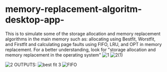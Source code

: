 # memory-replacement-algoritm-desktop-app-
This is to simulate some of the storage allocation and memory replacement algorithms in the main memory such as: allocating using Bestfit, Worstfit, and Firstfit 
and calculating page faults using FIFO, LRU, and OPT in memory replacement.
For a better understanding, look for "storage allocation and memory replacement in the operating system"
![1](https://github.com/Rose303/memory-replacement-algoritm-desktop-app-/assets/44304863/d5b692ee-3e11-4ba8-aecd-79227fe35871)
![2(1)](https://github.com/Rose303/memory-replacement-algoritm-desktop-app-/assets/44304863/f18431b1-f2bc-48a8-8895-0169f62a5aa3)

![2](https://github.com/Rose303/memory-replacement-algoritm-desktop-app-/assets/44304863/301c8331-7d18-45cb-920f-0b8173c39996)
OUTPUTS: 
![best fit 3](https://github.com/Rose303/memory-replacement-algoritm-desktop-app-/assets/44304863/76a8bbf3-90ee-48c3-b437-0fd0c6fb6e77)
![FIFO](https://github.com/Rose303/memory-replacement-algoritm-desktop-app-/assets/44304863/9044e56a-cf8a-44fc-a2a9-f6269582a56b)
